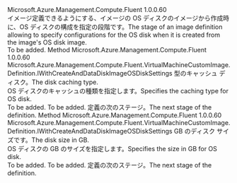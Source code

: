 <Type Name="IWithOSDiskSettings" FullName="Microsoft.Azure.Management.Compute.Fluent.VirtualMachineCustomImage.Definition.IWithOSDiskSettings">
  <TypeSignature Language="C#" Value="public interface IWithOSDiskSettings" />
  <TypeSignature Language="ILAsm" Value=".class public interface auto ansi abstract IWithOSDiskSettings" />
  <TypeSignature Language="DocId" Value="T:Microsoft.Azure.Management.Compute.Fluent.VirtualMachineCustomImage.Definition.IWithOSDiskSettings" />
  <TypeSignature Language="VB.NET" Value="Public Interface IWithOSDiskSettings" />
  <TypeSignature Language="F#" Value="type IWithOSDiskSettings = interface" />
  <AssemblyInfo>
    <AssemblyName>Microsoft.Azure.Management.Compute.Fluent</AssemblyName>
    <AssemblyVersion>1.0.0.60</AssemblyVersion>
  </AssemblyInfo>
  <Interfaces />
  <Docs>
    <summary>
            <span data-ttu-id="105e5-101">イメージ定義できるようにする、イメージの OS ディスクのイメージから作成時に、OS ディスクの構成を指定の段階です。</span><span class="sxs-lookup"><span data-stu-id="105e5-101">The stage of an image definition allowing to specify configurations for the OS disk when it is created from the image's  OS disk image.</span></span>
            </summary>
    <remarks>To be added.</remarks>
  </Docs>
  <Members>
    <Member MemberName="WithOSDiskCaching">
      <MemberSignature Language="C#" Value="public Microsoft.Azure.Management.Compute.Fluent.VirtualMachineCustomImage.Definition.IWithCreateAndDataDiskImageOSDiskSettings WithOSDiskCaching (Microsoft.Azure.Management.Compute.Fluent.Models.CachingTypes cachingType);" />
      <MemberSignature Language="ILAsm" Value=".method public hidebysig newslot virtual instance class Microsoft.Azure.Management.Compute.Fluent.VirtualMachineCustomImage.Definition.IWithCreateAndDataDiskImageOSDiskSettings WithOSDiskCaching(valuetype Microsoft.Azure.Management.Compute.Fluent.Models.CachingTypes cachingType) cil managed" />
      <MemberSignature Language="DocId" Value="M:Microsoft.Azure.Management.Compute.Fluent.VirtualMachineCustomImage.Definition.IWithOSDiskSettings.WithOSDiskCaching(Microsoft.Azure.Management.Compute.Fluent.Models.CachingTypes)" />
      <MemberSignature Language="VB.NET" Value="Public Function WithOSDiskCaching (cachingType As CachingTypes) As IWithCreateAndDataDiskImageOSDiskSettings" />
      <MemberSignature Language="F#" Value="abstract member WithOSDiskCaching : Microsoft.Azure.Management.Compute.Fluent.Models.CachingTypes -&gt; Microsoft.Azure.Management.Compute.Fluent.VirtualMachineCustomImage.Definition.IWithCreateAndDataDiskImageOSDiskSettings" Usage="iWithOSDiskSettings.WithOSDiskCaching cachingType" />
      <MemberType>Method</MemberType>
      <AssemblyInfo>
        <AssemblyName>Microsoft.Azure.Management.Compute.Fluent</AssemblyName>
        <AssemblyVersion>1.0.0.60</AssemblyVersion>
      </AssemblyInfo>
      <ReturnValue>
        <ReturnType>Microsoft.Azure.Management.Compute.Fluent.VirtualMachineCustomImage.Definition.IWithCreateAndDataDiskImageOSDiskSettings</ReturnType>
      </ReturnValue>
      <Parameters>
        <Parameter Name="cachingType" Type="Microsoft.Azure.Management.Compute.Fluent.Models.CachingTypes" />
      </Parameters>
      <Docs>
        <param name="cachingType"><span data-ttu-id="105e5-102">型のキャッシュ ディスク。</span><span class="sxs-lookup"><span data-stu-id="105e5-102">The disk caching type.</span></span></param>
        <summary>
            <span data-ttu-id="105e5-103">OS ディスクのキャッシュの種類を指定します。</span><span class="sxs-lookup"><span data-stu-id="105e5-103">Specifies the caching type for OS disk.</span></span>
            </summary>
        <returns>To be added.</returns>
        <remarks>To be added.</remarks>
        <return><span data-ttu-id="105e5-104">定義の次のステージ。</span><span class="sxs-lookup"><span data-stu-id="105e5-104">The next stage of the definition.</span></span></return>
      </Docs>
    </Member>
    <Member MemberName="WithOSDiskSizeInGB">
      <MemberSignature Language="C#" Value="public Microsoft.Azure.Management.Compute.Fluent.VirtualMachineCustomImage.Definition.IWithCreateAndDataDiskImageOSDiskSettings WithOSDiskSizeInGB (int diskSizeGB);" />
      <MemberSignature Language="ILAsm" Value=".method public hidebysig newslot virtual instance class Microsoft.Azure.Management.Compute.Fluent.VirtualMachineCustomImage.Definition.IWithCreateAndDataDiskImageOSDiskSettings WithOSDiskSizeInGB(int32 diskSizeGB) cil managed" />
      <MemberSignature Language="DocId" Value="M:Microsoft.Azure.Management.Compute.Fluent.VirtualMachineCustomImage.Definition.IWithOSDiskSettings.WithOSDiskSizeInGB(System.Int32)" />
      <MemberSignature Language="VB.NET" Value="Public Function WithOSDiskSizeInGB (diskSizeGB As Integer) As IWithCreateAndDataDiskImageOSDiskSettings" />
      <MemberSignature Language="F#" Value="abstract member WithOSDiskSizeInGB : int -&gt; Microsoft.Azure.Management.Compute.Fluent.VirtualMachineCustomImage.Definition.IWithCreateAndDataDiskImageOSDiskSettings" Usage="iWithOSDiskSettings.WithOSDiskSizeInGB diskSizeGB" />
      <MemberType>Method</MemberType>
      <AssemblyInfo>
        <AssemblyName>Microsoft.Azure.Management.Compute.Fluent</AssemblyName>
        <AssemblyVersion>1.0.0.60</AssemblyVersion>
      </AssemblyInfo>
      <ReturnValue>
        <ReturnType>Microsoft.Azure.Management.Compute.Fluent.VirtualMachineCustomImage.Definition.IWithCreateAndDataDiskImageOSDiskSettings</ReturnType>
      </ReturnValue>
      <Parameters>
        <Parameter Name="diskSizeGB" Type="System.Int32" />
      </Parameters>
      <Docs>
        <param name="diskSizeGB"><span data-ttu-id="105e5-105">GB のディスク サイズです。</span><span class="sxs-lookup"><span data-stu-id="105e5-105">The disk size in GB.</span></span></param>
        <summary>
            <span data-ttu-id="105e5-106">OS ディスクの GB のサイズを指定します。</span><span class="sxs-lookup"><span data-stu-id="105e5-106">Specifies the size in GB for OS disk.</span></span>
            </summary>
        <returns>To be added.</returns>
        <remarks>To be added.</remarks>
        <return><span data-ttu-id="105e5-107">定義の次のステージ。</span><span class="sxs-lookup"><span data-stu-id="105e5-107">The next stage of the definition.</span></span></return>
      </Docs>
    </Member>
  </Members>
</Type>